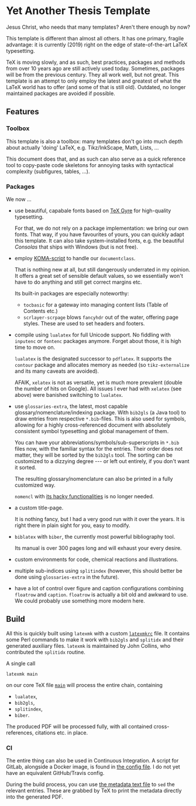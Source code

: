 # Yet Another Thesis Template

Jesus Christ, who needs that many templates?
Aren't there enough by now?

This template is different than almost all others.
It has one primary, fragile advantage: it is currently (2019) right on the edge of state-of-the-art LaTeX typesetting.

TeX is moving slowly, and as such, best practices, packages and methods from over 10 years ago are still actively used today.
Sometimes, packages will be from the previous century.
They all work well, but not great.
This template is an attempt to only employ the latest and greatest of what the LaTeX world has to offer (and some of that is still old).
Outdated, no longer maintained packages are avoided if possible.

## Features

### Toolbox

This template is also a toolbox:
many templates don't go into much depth about actually 'doing' LaTeX, e.g. Tikz/InkScape, Math, Lists, ...

This document does that, and as such can also serve as a quick reference tool to copy-paste code skeletons for annoying tasks with syntactical complexity (subfigures, tables, ...).

### Packages

We now ...

- use beautiful, capabale fonts based on [TeX Gyre](http://www.gust.org.pl/projects/e-foundry/tex-gyre/index_html) for high-quality typesetting.

  For that, we do not rely on a package implementation: we bring our own fonts.
  That way, if you have favourites of yours, you can quickly adapt this template.
  It can also take system-installed fonts, e.g. the beautiful *Consolas* that ships with Windows (but is not free).
- employ [KOMA-script](https://ctan.org/pkg/koma-script) to handle our `documentclass`.

  That is nothing new at all, but still dangerously underrated in my opinion.
  It offers a great set of sensible default values, so we essentially won't have to do anything and still get correct margins etc.

  Its built-in packages are especially noteworthy:
  - `tocbasic` for a gateway into managing content lists (Table of Contents etc.)
  - `scrlayer-scrpage` blows `fancyhdr` out of the water, offering page styles.
  These are used to set headers and footers.
- compile using `lualatex` for full Unicode support.
No fiddling with `inputenc` or `fontenc` packages anymore. Forget about those, it is high time to move on.

  `lualatex` is the designated successor to `pdflatex`. It supports the `contour` package and allocates memory as needed (so `tikz-externalize` and its many caveats are avoided).

  AFAIK, `xelatex` is not as versatile, yet is much more prevalent (double the number of hits on Google).
  All issues I ever had with `xelatex` (see above) were banished switching to `lualatex`.

- use `glossaries-extra`, the latest, most capable glossary/nomenclature/indexing package. With `bib2gls` (a Java tool) to draw  entries from respective `*.bib`-files. This is also used for symbols, allowing for a highly cross-referenced document with absolutely consistent symbol typesetting and global management of them.

  You can have your abbreviations/symbols/sub-superscripts in `*.bib` files now, with the familiar syntax for the entries.
  Their order does not matter, they will be sorted by the `bib2gls` tool.
  The sorting can be customized to a dizzying degree --- or left out entirely, if you don't want it sorted.

  The resulting glossary/nomenclature can also be printed in a fully customized way.

  `nomencl` with [its hacky functionalities](https://tex.stackexchange.com/questions/112884/how-to-achieve-nomenclature-entries-like-symbol-description-dimension-and-uni) is no longer needed.
- a custom title-page.

  It is nothing fancy, but I had a very good run with it over the years.
  It is right there in plain sight for you, easy to modify.
- `biblatex` with `biber`, the currently most powerful bibliography tool.

  Its manual is over 300 pages long and will exhaust your every desire.
- custom environments for code, chemical reactions and illustrations.
- multiple sub-indices using `splitindex` (however, this should better be done using `glossaries-extra` in the future).

- have a lot of control over figure and caption configurations combining `floatrow` and `caption`.
`floatrow` is actually a bit old and awkward to use.
We could probably use something more modern here.

## Build

All this is quickly built using `latexmk` with a custom [`latexmkrc`](latexmkrc) file.
It contains some Perl commands to make it work with `bib2gls` and `splitidx` and their generated auxiliary files.
`latexmk` is maintained by John Collins, who contributed the `splitidx` routine.

A single call
```
latexmk main
```
on our core TeX file [`main`](main.tex) will process the entire chain, containing
- `lualatex`,
- `bib2gls`,
- `splitindex`,
- `biber`.

The produced PDF will be processed fully, with all contained cross-references, citations etc. in place.

### CI

The entire thing can also be used in Continuous Integration.
A script for GitLab, alongside a Docker image, is found in [the config file](.gitlab-ci.yml).
I do not yet have an equivalent GitHub/Travis config.

During the build process, you can use [the metadata text file](gitmeta.txt) to `sed` the relevant entries.
These are grabbed by TeX to print the metadata directly into the generated PDF.